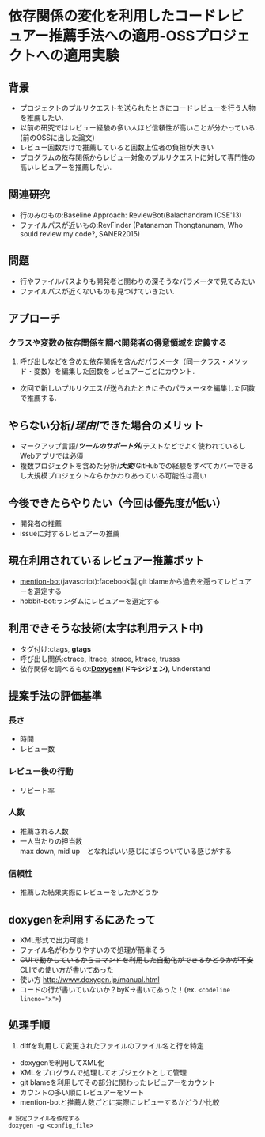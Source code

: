 # 依存関係の変化を利用したコードレビュアー推薦手法への適用-OSSプロジェクトへの適用実験

## 背景
* プロジェクトのプルリクエストを送られたときにコードレビューを行う人物を推薦したい.
* 以前の研究ではレビュー経験の多い人ほど信頼性が高いことが分かっている.(前のOSSに出した論文)
* レビュー回数だけで推薦していると回数上位者の負担が大きい
* プログラムの依存関係からレビュー対象のプルリクエストに対して専門性の高いレビュアーを推薦したい.

## 関連研究
* 行のみのもの:Baseline Approach: ReviewBot(Balachandram ICSE'13)
* ファイルパスが近いもの:RevFinder (Patanamon Thongtanunam, Who sould review my code?, SANER2015) 

## 問題
* 行やファイルパスよりも開発者と関わりの深そうなパラメータで見てみたい
* ファイルパスが近くないものも見つけていきたい.

## アプローチ
### クラスや変数の依存関係を調べ開発者の得意領域を定義する
1. 呼び出しなどを含めた依存関係を含んだパラメータ（同一クラス・メソッド・変数）を編集した回数をレビュアーごとにカウント.
* 次回で新しいプルリクエスが送られたときにそのパラメータを編集した回数で推薦する.

## やらない分析/***理由***/できた場合のメリット
* マークアップ言語/***ツールのサポート外***/テストなどでよく使われているしWebアプリでは必須
* 複数プロジェクトを含めた分析/***大変***/GitHubでの経験をすべてカバーできるし大規模プロジェクトならかかわりあっている可能性は高い

## 今後できたらやりたい（今回は優先度が低い）
* 開発者の推薦
* issueに対するレビュアーの推薦

## 現在利用されているレビュアー推薦ボット
* [mention-bot](https://github.com/facebook/mention-bot)(javascript):facebook製.git blameから過去を遡ってレビュアーを選定する
* hobbit-bot:ランダムにレビュアーを選定する

## 利用できそうな技術(太字は利用テスト中)
* タグ付け:ctags, **gtags**
* 呼び出し関係:ctrace, Itrace, strace, ktrace, trusss
* 依存関係を調べるもの:**[Doxygen](http://www.doxygen.jp/)(ドキシジェン)**, Understand

## 提案手法の評価基準
### 長さ
* 時間
* レビュー数  

### レビュー後の行動
* リピート率

### 人数
* 推薦される人数
* 一人当たりの担当数  
  max down, mid up　となればいい感じにばらついている感じがする

### 信頼性
- 推薦した結果実際にレビューをしたかどうか

## doxygenを利用するにあたって
* XML形式で出力可能！
* ファイル名がわかりやすいので処理が簡単そう
* ~~GUIで動かしているからコマンドを利用した自動化ができるかどうかが不安~~CLIでの使い方が書いてあった
* 使い方 http://www.doxygen.jp/manual.html
* コードの行が書いていないか？byK→書いてあった！(ex. `<codeline lineno="x">`)

## 処理手順
1. diffを利用して変更されたファイルのファイル名と行を特定
* doxygenを利用してXML化
* XMLをプログラムで処理してオブジェクトとして管理
* git blameを利用してその部分に関わったレビュアーをカウント
* カウントの多い順にレビュアーをソート
* mention-botと推薦人数ごとに実際にレビューするかどうか比較


```
# 設定ファイルを作成する
doxygen -g <config_file>
```